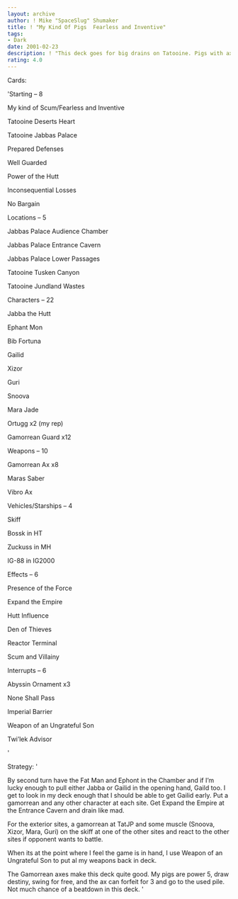 ```yaml
---
layout: archive
author: ! Mike "SpaceSlug" Shumaker
title: ! "My Kind Of Pigs  Fearless and Inventive"
tags:
- Dark
date: 2001-02-23
description: ! "This deck goes for big drains on Tatooine. Pigs with axes are quite good with this objective."
rating: 4.0
---
```

Cards: 

'Starting &#8211; 8

My kind of Scum/Fearless and Inventive

Tatooine Deserts Heart

Tatooine Jabbas Palace

Prepared Defenses

Well Guarded

Power of the Hutt

Inconsequential Losses

No Bargain


Locations &#8211; 5

Jabbas Palace Audience Chamber

Jabbas Palace Entrance Cavern

Jabbas Palace Lower Passages

Tatooine Tusken Canyon

Tatooine Jundland Wastes


Characters &#8211; 22

Jabba the Hutt

Ephant Mon

Bib Fortuna

Gailid

Xizor

Guri

Snoova

Mara Jade

Ortugg x2 (my rep)

Gamorrean Guard x12


Weapons &#8211; 10

Gamorrean Ax x8

Maras Saber

Vibro Ax


Vehicles/Starships &#8211; 4

Skiff

Bossk in HT

Zuckuss in MH

IG-88 in IG2000


Effects &#8211; 6

Presence of the Force

Expand the Empire

Hutt Influence

Den of Thieves

Reactor Terminal

Scum and Villainy


Interrupts &#8211; 6

Abyssin Ornament x3

None Shall Pass

Imperial Barrier

Weapon of an Ungrateful Son

Twi&#8217;lek Advisor


'

Strategy: '

 
By second turn have the Fat Man and Ephont in the Chamber and if I’m lucky enough to pull either Jabba or Gailid in the opening hand, Gaild too. I get to look in my deck enough that I should be able to get Gailid early. Put a gamorrean and any other character at each site. Get Expand the Empire at the Entrance Cavern and drain like mad.


For the exterior sites, a gamorrean at TatJP and some muscle (Snoova, Xizor, Mara, Guri) on the skiff at one of the other sites and react to the other sites if opponent wants to battle.


When its at the point where I feel the game is in hand, I use Weapon of an Ungrateful Son to put al my weapons back in deck.


The Gamorrean axes make this deck quite good. My pigs are power 5, draw destiny, swing for free, and the ax can forfeit for 3 and go to the used pile. Not much chance of a beatdown in this deck. '